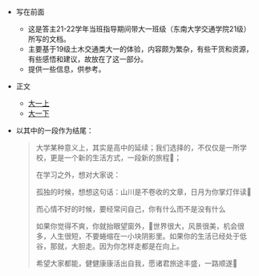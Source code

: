 * 写在前面
  - 这是答主21-22学年当班指导期间带大一班级（东南大学交通学院21级）所写的文档。
  - 主要基于19级土木交通类大一的体验，内容颇为繁杂，有些干货和资源，有些感悟和建议，故放在了这一部分。
  - 提供一些信息，供参考。

* 正文
  - [大一上](https://www.yuque.com/liluanke/wnn581/zytli0?singleDoc#%20%E3%80%8A%E6%9C%AA%E6%9D%A5%E6%98%AF%E4%BD%A0%E4%BB%AC%E7%9A%84%E2%80%94%E2%80%94To%206%E7%8F%AD%E3%80%8B)
  - [大一下](https://www.yuque.com/liluanke/wnn581/hggm1d?singleDoc#%20%E3%80%8ATo%20seek,%20to%20seed.%E3%80%8B)

* 以其中的一段作为结尾：
  > 大学某种意义上，其实是高中的延续；我们选择的，不仅仅是一所学校，更是一个新的生活方式，一段新的旅程🏃‍；
  >
  > 在学习之外，想对大家说：
  >
  > 孤独的时候，想想这句话：山川是不卷收的文章，日月为你掌灯伴读📕
  > 
  > 而心情不好的时候，要经常问自己，你有什么而不是没有什么
  > 
  > 如果你觉得不爽，你就抬眼望窗外，🌸世界很大，风景很美，机会很多，人生很短，不要蜷缩在一小块阴影里。如果你的生活已经处于低谷，那就，大胆走。因为你怎样走都是在向上。
  > 
  > 希望大家都能，健健康康活出自我，愿诸君旅途丰盛，一路顺遂🎉


